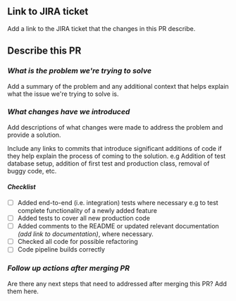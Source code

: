 ## Link to JIRA ticket

Add a link to the JIRA ticket that the changes in this PR describe.

## Describe this PR

### *What is the problem we're trying to solve*

Add a summary of the problem and any additional context that helps explain what the issue we're trying to solve is.

### *What changes have we introduced*

Add descriptions of what changes were made to address the problem and provide a solution.

Include any links to commits that introduce significant additions of code if they help explain the process of coming to the solution. e.g Addition of test database setup, addition of first test and production class, removal of buggy code, etc.

#### _Checklist_

- [ ] Added end-to-end (i.e. integration) tests where necessary e.g to test complete functionality of a newly added feature
- [ ] Added tests to cover all new production code
- [ ] Added comments to the README or updated relevant documentation _(add link to documentation)_, where necessary.
- [ ] Checked all code for possible refactoring
- [ ] Code pipeline builds correctly

### *Follow up actions after merging PR*

Are there any next steps that need to addressed after merging this PR? Add them here.
